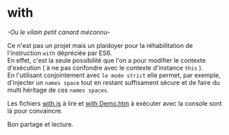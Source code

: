 # with #
*-Ou le vilain petit canard méconnu-*  

Ce n'est pas un projet mais un plaidoyer  pour la réhabilitation de l'instruction `with` dépréciée par ES6.  
En effet, c'est la seule possibilité que l'on a pour modifier le contexte d'exécution ( à ne pas confondre avec le contexte d'instance `this` ).  
En l'utilisant conjointement avec `le mode strict` elle permet, par exemple, d'injecter un `names space` tout en restant suffisament sécure et de faire du multi héritage de  ces `names spaces`.  

Les fichiers [with.js](with.js) à lire et [with Demo.htm](with%20Demo.htm) à exécuter avec la console sont là pour convaincre.  

Bon partage et lecture.
